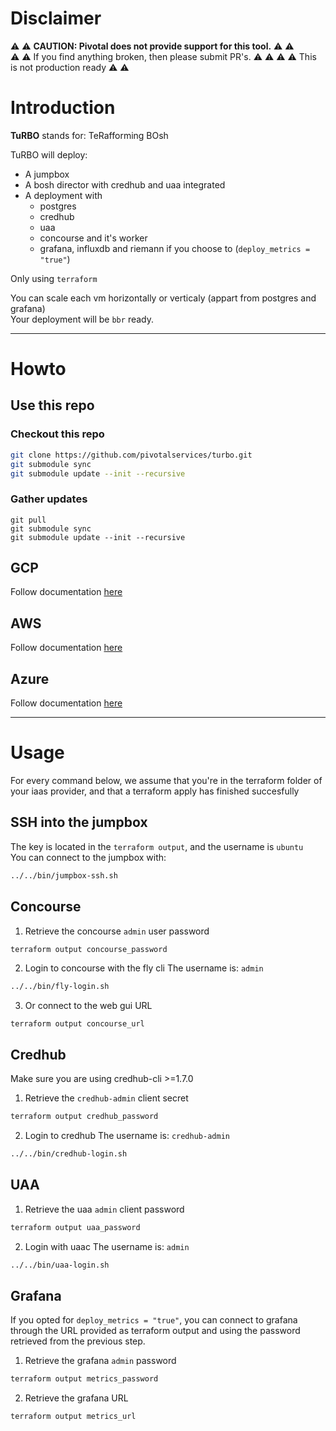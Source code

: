 # Disclaimer
:warning: :warning: **CAUTION: Pivotal does not provide support for this tool.** :warning: :warning:  
:warning: :warning: If you find anything broken, then please submit PR's. :warning: :warning:
:warning: :warning: This is not production ready :warning: :warning:

# Introduction
**TuRBO** stands for: TeRafforming BOsh

TuRBO will deploy:  
* A jumpbox
* A bosh director with credhub and uaa integrated
* A deployment with
    * postgres
    * credhub
    * uaa
    * concourse and it's worker
    * grafana, influxdb and riemann if you choose to (`deploy_metrics = "true"`)

Only using `terraform`

You can scale each vm horizontally or verticaly (appart from postgres and grafana)  
Your deployment will be `bbr` ready.

---
# Howto
## Use this repo
### Checkout this repo
```sh
git clone https://github.com/pivotalservices/turbo.git
git submodule sync
git submodule update --init --recursive
```

### Gather updates
```
git pull
git submodule sync
git submodule update --init --recursive
```

## GCP
Follow documentation [here](docs/gcp/README.md)

## AWS
Follow documentation [here](docs/aws/README.md)

## Azure
Follow documentation [here](docs/azure/README.md)

---
# Usage
For every command below, we assume that you're in the terraform folder of your iaas provider, and that a terraform apply has finished succesfully
## SSH into the jumpbox
The key is located in the `terraform output`, and the username is `ubuntu`  
You can connect to the jumpbox with:
```sh
../../bin/jumpbox-ssh.sh
```

## Concourse
1. Retrieve the concourse `admin` user password
```sh
terraform output concourse_password
```

2. Login to concourse with the fly cli
The username is: `admin`    
```sh
../../bin/fly-login.sh
```

3. Or connect to the web gui URL
```
terraform output concourse_url
```

## Credhub
Make sure you are using credhub-cli >=1.7.0

1. Retrieve the `credhub-admin` client secret
```sh
terraform output credhub_password
```

2. Login to credhub
The username is: `credhub-admin`  
```sh
../../bin/credhub-login.sh
```

## UAA
1. Retrieve the uaa `admin` client password
```sh
terraform output uaa_password
```

2. Login with uaac
The username is: `admin`  
```sh
../../bin/uaa-login.sh
```

## Grafana
If you opted for `deploy_metrics = "true"`, you can connect to grafana through the URL provided as terraform output and using the password retrieved from the previous step.
1. Retrieve the grafana `admin` password
```sh
terraform output metrics_password
```

2. Retrieve the grafana URL
```sh
terraform output metrics_url
```
